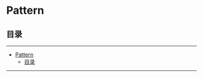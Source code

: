 # Pattern

## 目录

---

<!--ts-->
   * [Pattern](#pattern)
      * [目录](#目录)

<!-- Added by: runner, at: Tue Mar 30 15:35:42 UTC 2021 -->

<!--te-->

---
